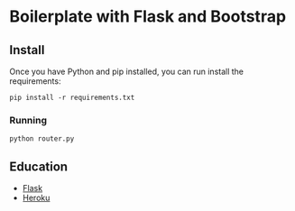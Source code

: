 # Boilerplate with Flask and Bootstrap

## Install
Once you have Python and pip installed, you can run install the requirements:
```
pip install -r requirements.txt
```

### Running
```
python router.py
```

## Education
* [Flask](https://www.youtube.com/watch?v=zRwy8gtgJ1A)
* [Heroku](https://www.youtube.com/watch?v=skc-ZEU9kO8)
